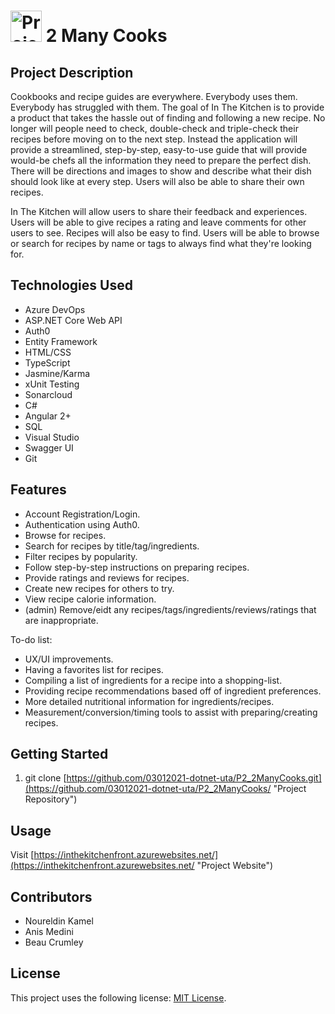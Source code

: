 # <img src="angularapp/src/favicon.ico" alt="Project Logo" width="50" /> 2 Many Cooks

## Project Description

Cookbooks and recipe guides are everywhere. Everybody uses them. Everybody has struggled with them. The goal of In The Kitchen is to provide a product that takes the hassle out of finding and following a new recipe. No longer will people need to check, double-check and triple-check their recipes before moving on to the next step. Instead the application will provide a streamlined, step-by-step, easy-to-use guide that will provide would-be chefs all the information they need to prepare the perfect dish. There will be directions and images to show and describe what their dish should look like at every step. Users will also be able to share their own recipes.

In The Kitchen will allow users to share their feedback and experiences. Users will be able to give recipes a rating and leave comments for other users to see. Recipes will also be easy to find. Users will be able to browse or search for recipes by name or tags to always find what they're looking for.

## Technologies Used

* Azure DevOps
* ASP.NET Core Web API
* Auth0
* Entity Framework
* HTML/CSS
* TypeScript
* Jasmine/Karma
* xUnit Testing
* Sonarcloud
* C#
* Angular 2+
* SQL
* Visual Studio
* Swagger UI
* Git

## Features

* Account Registration/Login.
* Authentication using Auth0.
* Browse for recipes.
* Search for recipes by title/tag/ingredients.
* Filter recipes by popularity.
* Follow step-by-step instructions on preparing recipes.
* Provide ratings and reviews for recipes.
* Create new recipes for others to try.
* View recipe calorie information.
* (admin) Remove/eidt any recipes/tags/ingredients/reviews/ratings that are inappropriate.

To-do list:
* UX/UI improvements.
* Having a favorites list for recipes.
* Compiling a list of ingredients for a recipe into a shopping-list.
* Providing recipe recommendations based off of ingredient preferences.
* More detailed nutritional information for ingredients/recipes.
* Measurement/conversion/timing tools to assist with preparing/creating recipes.

## Getting Started
   
1. git clone [https://github.com/03012021-dotnet-uta/P2_2ManyCooks.git](https://github.com/03012021-dotnet-uta/P2_2ManyCooks/ "Project Repository")

## Usage

Visit [https://inthekitchenfront.azurewebsites.net/](https://inthekitchenfront.azurewebsites.net/ "Project Website")

## Contributors

* Noureldin Kamel
* Anis Medini
* Beau Crumley

## License

This project uses the following license: [MIT License](https://mit-license.org/ "MIT License").
